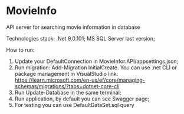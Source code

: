 # MovieInfo
 API server for searching movie information in database

Technologies stack:
.Net 9.0.101;
MS SQL Server last version; 

How to run: 
 1) Update your DefaultConnection in MovieInfor.API/appsettings.json;
 2) Run migration: Add-Migration InitialCreate. You can use .net CLI or package management in VisualStudio
    link: https://learn.microsoft.com/en-us/ef/core/managing-schemas/migrations/?tabs=dotnet-core-cli
 3) Run Update-Database in the same terminal;
 4) Run application, by default you can see Swagger page;
 5) For testing you can use DefaultDataSet.sql query
